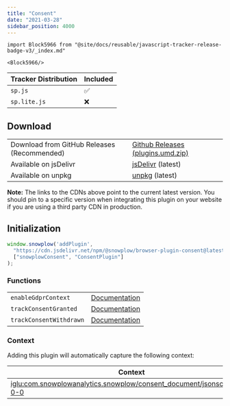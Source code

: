 ```yaml
---
title: "Consent"
date: "2021-03-28"
sidebar_position: 4000
---
```


```mdx-code-block
import Block5966 from "@site/docs/reusable/javascript-tracker-release-badge-v3/_index.md"

<Block5966/>
```

| Tracker Distribution | Included |
| --- | --- |
| `sp.js` | ✅ |
| `sp.lite.js` | ❌ |

## Download

<table class="has-fixed-layout"><tbody><tr><td>Download from GitHub Releases (Recommended)</td><td><a href="https://github.com/snowplow/snowplow-javascript-tracker/releases" target="_blank" rel="noreferrer noopener">Github Releases (plugins.umd.zip)</a></td></tr><tr><td>Available on jsDelivr</td><td><a href="https://cdn.jsdelivr.net/npm/@snowplow/browser-plugin-consent@latest/dist/index.umd.min.js" target="_blank" rel="noreferrer noopener">jsDelivr</a> (latest)</td></tr><tr><td>Available on unpkg</td><td><a href="https://unpkg.com/@snowplow/browser-plugin-consent@latest/dist/index.umd.min.js" target="_blank" rel="noreferrer noopener">unpkg</a> (latest)</td></tr></tbody></table>

**Note:** The links to the CDNs above point to the current latest version. You should pin to a specific version when integrating this plugin on your website if you are using a third party CDN in production.

## Initialization

```javascript
window.snowplow('addPlugin', 
  "https://cdn.jsdelivr.net/npm/@snowplow/browser-plugin-consent@latest/dist/index.umd.min.js",
  ["snowplowConsent", "ConsentPlugin"]
);
```

### Functions

<table class="has-fixed-layout"><tbody><tr><td><code>enableGdprContext</code></td><td><a href="/docs/collecting-data/collecting-from-own-applications/javascript-trackers/javascript-tracker/javascript-tracker-v3/tracking-events/#gdpr-context">Documentation</a></td></tr><tr><td><code>trackConsentGranted</code></td><td><a href="/docs/collecting-data/collecting-from-own-applications/javascript-trackers/javascript-tracker/javascript-tracker-v3/tracking-events/#trackConsentGranted">Documentation</a></td></tr><tr><td><code>trackConsentWithdrawn</code></td><td><a href="/docs/collecting-data/collecting-from-own-applications/javascript-trackers/javascript-tracker/javascript-tracker-v3/tracking-events/#trackConsentWithdrawn">Documentation</a></td></tr></tbody></table>

### Context

Adding this plugin will automatically capture the following context:

| Context | Example |
| --- | --- |
| [iglu:com.snowplowanalytics.snowplow/consent_document/jsonschema/1-0-0](https://github.com/snowplow/iglu-central/blob/master/schemas/com.snowplowanalytics.snowplow/consent_document/jsonschema/1-0-0) | ![](images/Screenshot-2021-03-28-at-20.04.43.png) |
